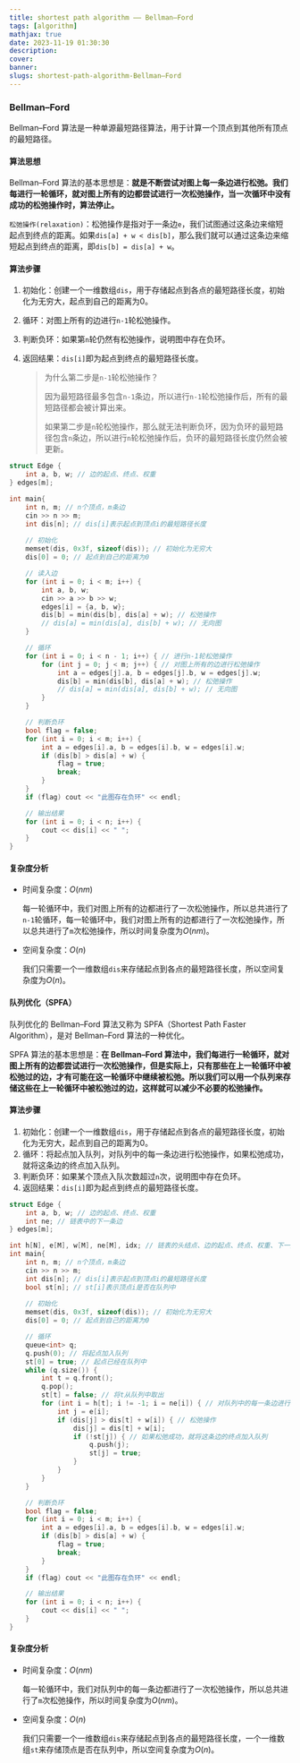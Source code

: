 ```yaml
---
title: shortest path algorithm —— Bellman–Ford
tags: [algorithm]
mathjax: true
date: 2023-11-19 01:30:30
description:
cover:
banner:
slugs: shortest-path-algorithm-Bellman–Ford
---
```


### Bellman–Ford

Bellman–Ford 算法是一种单源最短路径算法，用于计算一个顶点到其他所有顶点的最短路径。

#### 算法思想

Bellman–Ford 算法的基本思想是：**就是不断尝试对图上每一条边进行松弛。我们每进行一轮循环，就对图上所有的边都尝试进行一次松弛操作，当一次循环中没有成功的松弛操作时，算法停止。**

`松弛操作(relaxation)`：松弛操作是指对于一条边`e`，我们试图通过这条边来缩短起点到终点的距离。如果`dis[a] + w < dis[b]`，那么我们就可以通过这条边来缩短起点到终点的距离，即`dis[b] = dis[a] + w`。

#### 算法步骤

1. 初始化：创建一个一维数组`dis`，用于存储起点到各点的最短路径长度，初始化为无穷大，起点到自己的距离为0。

2. 循环：对图上所有的边进行`n-1`轮松弛操作。

3. 判断负环：如果第`n`轮仍然有松弛操作，说明图中存在负环。

4. 返回结果：`dis[i]`即为起点到终点的最短路径长度。

   > 为什么第二步是`n-1`轮松弛操作？
   >
   > 因为最短路径最多包含`n-1`条边，所以进行`n-1`轮松弛操作后，所有的最短路径都会被计算出来。
   >
   > 如果第二步是`n`轮松弛操作，那么就无法判断负环，因为负环的最短路径包含`n`条边，所以进行`n`轮松弛操作后，负环的最短路径长度仍然会被更新。

```cpp
struct Edge {
    int a, b, w; // 边的起点、终点、权重
} edges[m];

int main{
    int n, m; // n个顶点，m条边
    cin >> n >> m; 
    int dis[n]; // dis[i]表示起点到顶点i的最短路径长度
    
    // 初始化
    memset(dis, 0x3f, sizeof(dis)); // 初始化为无穷大
    dis[0] = 0; // 起点到自己的距离为0

    // 读入边
    for (int i = 0; i < m; i++) {
        int a, b, w;
        cin >> a >> b >> w;
        edges[i] = {a, b, w};
        dis[b] = min(dis[b], dis[a] + w); // 松弛操作
        // dis[a] = min(dis[a], dis[b] + w); // 无向图
    }

    // 循环
    for (int i = 0; i < n - 1; i++) { // 进行n-1轮松弛操作
        for (int j = 0; j < m; j++) { // 对图上所有的边进行松弛操作
            int a = edges[j].a, b = edges[j].b, w = edges[j].w;
            dis[b] = min(dis[b], dis[a] + w); // 松弛操作
            // dis[a] = min(dis[a], dis[b] + w); // 无向图
        }
    }

    // 判断负环
    bool flag = false;
    for (int i = 0; i < m; i++) {
        int a = edges[i].a, b = edges[i].b, w = edges[i].w;
        if (dis[b] > dis[a] + w) {
            flag = true;
            break;
        }
    }
    if (flag) cout << "此图存在负环" << endl;

    // 输出结果
    for (int i = 0; i < n; i++) {
        cout << dis[i] << " ";
    }
}
```

#### 复杂度分析

- 时间复杂度：$O(nm)$
  
  每一轮循环中，我们对图上所有的边都进行了一次松弛操作，所以总共进行了`n-1`轮循环，每一轮循环中，我们对图上所有的边都进行了一次松弛操作，所以总共进行了`m`次松弛操作，所以时间复杂度为$O(nm)$。

- 空间复杂度：$O(n)$

  我们只需要一个一维数组`dis`来存储起点到各点的最短路径长度，所以空间复杂度为$O(n)$。


#### 队列优化（SPFA）

队列优化的 Bellman–Ford 算法又称为 SPFA（Shortest Path Faster Algorithm），是对 Bellman–Ford 算法的一种优化。

SPFA 算法的基本思想是：**在 Bellman–Ford 算法中，我们每进行一轮循环，就对图上所有的边都尝试进行一次松弛操作，但是实际上，只有那些在上一轮循环中被松弛过的边，才有可能在这一轮循环中继续被松弛。所以我们可以用一个队列来存储这些在上一轮循环中被松弛过的边，这样就可以减少不必要的松弛操作。**

#### 算法步骤

1. 初始化：创建一个一维数组`dis`，用于存储起点到各点的最短路径长度，初始化为无穷大，起点到自己的距离为0。
2. 循环：将起点加入队列，对队列中的每一条边进行松弛操作，如果松弛成功，就将这条边的终点加入队列。
3. 判断负环：如果某个顶点入队次数超过`n`次，说明图中存在负环。
4. 返回结果：`dis[i]`即为起点到终点的最短路径长度。

```cpp
struct Edge {
    int a, b, w; // 边的起点、终点、权重
    int ne; // 链表中的下一条边
} edges[m];

int h[N], e[M], w[M], ne[M], idx; // 链表的头结点、边的起点、终点、权重、下一条边、边的编号
int main{
    int n, m; // n个顶点，m条边
    cin >> n >> m; 
    int dis[n]; // dis[i]表示起点到顶点i的最短路径长度
    bool st[n]; // st[i]表示顶点i是否在队列中
    
    // 初始化
    memset(dis, 0x3f, sizeof(dis)); // 初始化为无穷大
    dis[0] = 0; // 起点到自己的距离为0

    // 循环
    queue<int> q;
    q.push(0); // 将起点加入队列
    st[0] = true; // 起点已经在队列中
    while (q.size()) {
        int t = q.front();
        q.pop();
        st[t] = false; // 将t从队列中取出
        for (int i = h[t]; i != -1; i = ne[i]) { // 对队列中的每一条边进行松弛操作
            int j = e[i];
            if (dis[j] > dis[t] + w[i]) { // 松弛操作
                dis[j] = dis[t] + w[i];
                if (!st[j]) { // 如果松弛成功，就将这条边的终点加入队列
                    q.push(j);
                    st[j] = true;
                }
            }
        }
    }

    // 判断负环
    bool flag = false;
    for (int i = 0; i < m; i++) {
        int a = edges[i].a, b = edges[i].b, w = edges[i].w;
        if (dis[b] > dis[a] + w) {
            flag = true;
            break;
        }
    }
    if (flag) cout << "此图存在负环" << endl;

    // 输出结果
    for (int i = 0; i < n; i++) {
        cout << dis[i] << " ";
    }
}
```

#### 复杂度分析

- 时间复杂度：$O(nm)$

  每一轮循环中，我们对队列中的每一条边都进行了一次松弛操作，所以总共进行了`m`次松弛操作，所以时间复杂度为$O(nm)$。

- 空间复杂度：$O(n)$
  
    我们只需要一个一维数组`dis`来存储起点到各点的最短路径长度，一个一维数组`st`来存储顶点是否在队列中，所以空间复杂度为$O(n)$。